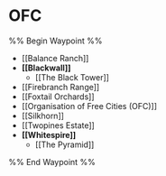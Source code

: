 # OFC
%% Begin Waypoint %%
- [[Balance Ranch]]
- **[[Blackwall]]**
	- [[The Black Tower]]
- [[Firebranch Range]]
- [[Foxtail Orchards]]
- [[Organisation of Free Cities (OFC)]]
- [[Silkhorn]]
- [[Twopines Estate]]
- **[[Whitespire]]**
	- [[The Pyramid]]

%% End Waypoint %%